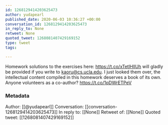 ```yaml
---
id: 1268129414203625473
author: yudapearl
published_date: 2020-06-03 10:36:27 +00:00
conversation_id: 1268129414203625473
in_reply_to: None
retweet: None
quoted_tweet: 1268081407429169152
type: tweet
tags:

---
```


Homework solutions to the exercises here:  https://t.co/xTetlHllUh
will gladly be provided if you write to kaoru@cs.ucla.edu.
I just looked them over, the intellectual content compiled in this homework deserves a book of its own. Anyone volunteers as a co-author? https://t.co/1pDWrETPeV

### Metadata

Author: [[@yudapearl]]
Conversation: [[conversation-1268129414203625473]]
In reply to: [[None]]
Retweet of: [[None]]
Quoted tweet: [[1268081407429169152]]
